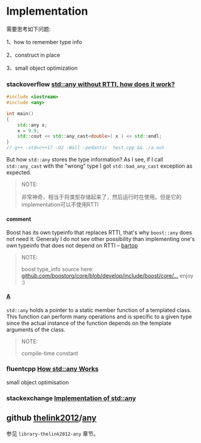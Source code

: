 # Implementation

需要思考如下问题:

1、how to remember type info

2、construct in place

3、small object optimization

### stackoverflow [std::any without RTTI, how does it work?](https://stackoverflow.com/questions/51361606/stdany-without-rtti-how-does-it-work)

```cpp
#include <iostream>
#include <any>

int main()
{
	std::any x;
	x = 9.9;
	std::cout << std::any_cast<double>( x ) << std::endl;
}
// g++ -std=c++17 -O2 -Wall -pedantic  test.cpp && ./a.out

```

But how `std::any` stores the type information? As I see, if I call `std::any_cast` with the "wrong" type I got `std::bad_any_cast` exception as expected.

> NOTE: 
>
> 非常神奇，相当于将类型存储起来了，然后运行时在使用。但是它的implementation可以不使用RTTI

#### comment

Boost has its own typeinfo that replaces RTTI, that's why `boost::any` does not need it. Generaly I do not see other possibility than implementing one's own typeinfo that does not depend on RTTI – [bartop](https://stackoverflow.com/users/3414900/bartop)

> NOTE: 
>
> boost type_info source here: [github.com/boostorg/core/blob/develop/include/boost/core/…](https://github.com/boostorg/core/blob/develop/include/boost/core/typeinfo.hpp) enjoy :)

#### [A](https://stackoverflow.com/a/51362647/10173843)

`std::any` holds a pointer to a static member function of a templated class. This function can perform many operations and is specific to a given type since the actual instance of the function depends on the template arguments of the class.

> NOTE: 
>
> compile-time constant



### fluentcpp [How std::any Works](https://www.fluentcpp.com/2021/02/05/how-stdany-works/)

small object optimisation



### stackexchange [Implementation of std::any](https://codereview.stackexchange.com/questions/219075/implementation-of-stdany)





## github [thelink2012](https://github.com/thelink2012)/**[any](https://github.com/thelink2012/any)**

参见 `library-thelink2012-any` 章节。

